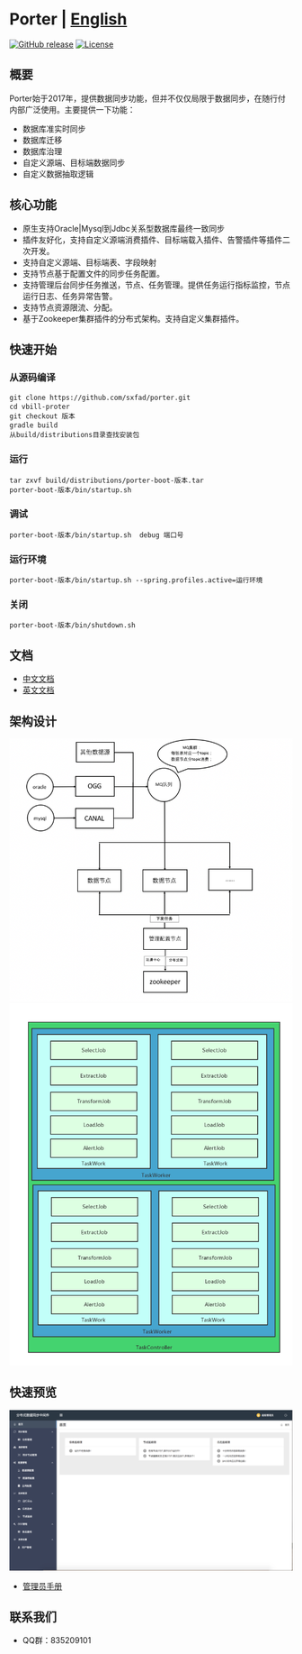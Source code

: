 # Porter | [English](./README_EN.md)

[![GitHub release](https://img.shields.io/badge/release-2.0.2-blue.svg)](https://github.com/sxfad/porter)
[![License](https://img.shields.io/badge/license-Apache%202-4EB1BA.svg)](https://www.apache.org/licenses/LICENSE-2.0.html)



## 概要

Porter始于2017年，提供数据同步功能，但并不仅仅局限于数据同步，在随行付内部广泛使用。主要提供一下功能：

+ 数据库准实时同步
+ 数据库迁移
+ 数据库治理
+ 自定义源端、目标端数据同步
+ 自定义数据抽取逻辑
 



## 核心功能

+ 原生支持Oracle|Mysql到Jdbc关系型数据库最终一致同步
+ 插件友好化，支持自定义源端消费插件、目标端载入插件、告警插件等插件二次开发。
+ 支持自定义源端、目标端表、字段映射
+ 支持节点基于配置文件的同步任务配置。
+ 支持管理后台同步任务推送，节点、任务管理。提供任务运行指标监控，节点运行日志、任务异常告警。
+ 支持节点资源限流、分配。
+ 基于Zookeeper集群插件的分布式架构。支持自定义集群插件。

## 快速开始

### 从源码编译
```
git clone https://github.com/sxfad/porter.git
cd vbill-proter
git checkout 版本
gradle build
从build/distributions目录查找安装包
```

### 运行
```
tar zxvf build/distributions/porter-boot-版本.tar
porter-boot-版本/bin/startup.sh
```

### 调试
```
porter-boot-版本/bin/startup.sh  debug 端口号
```
### 运行环境
```
porter-boot-版本/bin/startup.sh --spring.profiles.active=运行环境
```
### 关闭
```
porter-boot-版本/bin/shutdown.sh
```

## 文档

+ [中文文档](./doc/document.md)
+ [英文文档](./doc/document_EN.md)

## 架构设计

![架构图](doc/img/architecture_design.png)
![内存结构](./doc/img/node-model.png)


## 快速预览

![首页](doc/img/Home.png)
+ [管理员手册](./doc/manager_manual.md)


## 联系我们

* QQ群：835209101


